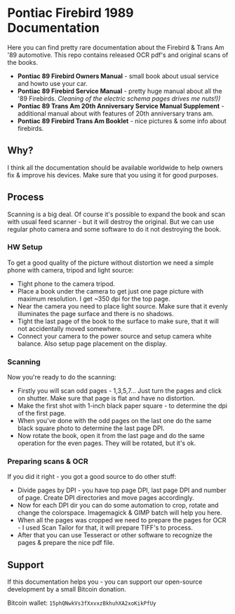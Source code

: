Pontiac Firebird 1989 Documentation
===================================

Here you can find pretty rare documentation about the Firebird & Trans Am '89 automotive.
This repo contains released OCR pdf's and original scans of the books.

* **Pontiac 89 Firebird Owners Manual** - small book about usual service and howto use your car.
* **Pontiac 89 Firebird Service Manual** - pretty huge manual about all the '89 Firebirds. *Cleaning of the electric schema pages drives me nuts!))*
* **Pontiac 89 Trans Am 20th Anniversary Service Manual Supplement** - additional manual about with features of 20th anniversary trans am.
* **Pontiac 89 Firebird Trans Am Booklet** - nice pictures & some info about firebirds.

Why?
----

I think all the documentation should be available worldwide to help owners fix & improve his devices.
Make sure that you using it for good purposes.

Process
-------

Scanning is a big deal. Of course it's possible to expand the book and scan with usual feed scanner - but it will destroy the original.
But we can use regular photo camera and some software to do it not destroying the book.

### HW Setup

To get a good quality of the picture without distortion we need a simple phone with camera, tripod and light source:
* Tight phone to the camera tripod.
* Place a book under the camera to get just one page picture with maximum resolution. I get ~350 dpi for the top page.
* Near the camera you need to place light source. Make sure that it evenly illuminates the page surface and there is no shadows.
* Tight the last page of the book to the surface to make sure, that it will not accidentally moved somewhere.
* Connect your camera to the power source and setup camera white balance. Also setup page placement on the display.

### Scanning

Now you're ready to do the scanning:
* Firstly you will scan odd pages - 1,3,5,7... Just turn the pages and click on shutter. Make sure that page is flat and have no distortion.
* Make the first shot with 1-inch black paper square - to determine the dpi of the first page.
* When you've done with the odd pages on the last one do the same black square photo to determine the last page DPI.
* Now rotate the book, open it from the last page and do the same operation for the even pages. They will be rotated, but it's ok.

### Preparing scans & OCR

If you did it right - you got a good source to do other stuff:
* Divide pages by DPI - you have top page DPI, last page DPI and number of page. Create DPI directories and move pages accordingly.
* Now for each DPI dir you can do some automation to crop, rotate and change the colorspace. Imagemagick & GIMP batch will help you here.
* When all the pages was cropped we need to prepare the pages for OCR - I used Scan Tailor for that, it will prepare TIFF's to process.
* After that you can use Tesseract or other software to recognize the pages & prepare the nice pdf file.

Support
-------
If this documentation helps you - you can support our open-source development by a small Bitcoin donation.

Bitcoin wallet: `15phQNwkVs3fXxvxzBkhuhXA2xoKikPfUy`
